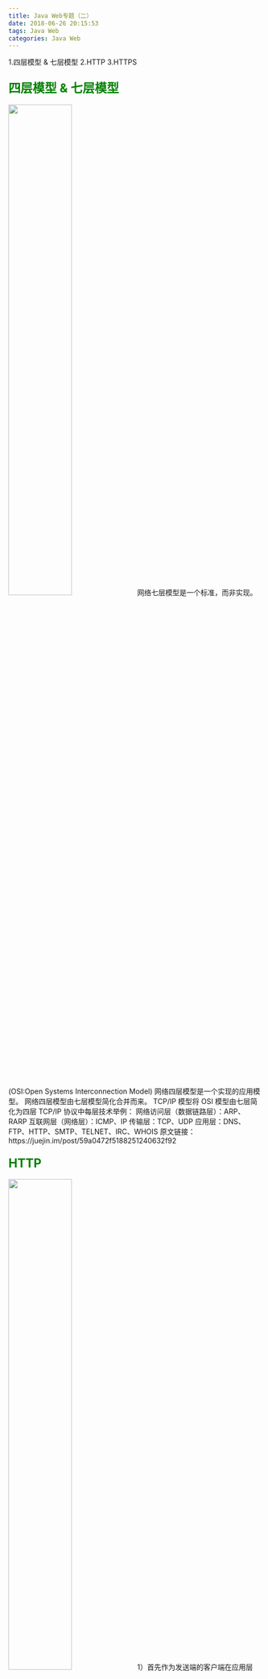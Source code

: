 ```yaml
---
title: Java Web专题（二）
date: 2018-06-26 20:15:53
tags: Java Web
categories: Java Web
---
```

1.四层模型 & 七层模型
2.HTTP
3.HTTPS
<!-- more -->
### <font color=green size=5>四层模型 & 七层模型</font>
<img src='model.png' height="50%" width="50%" />
网络七层模型是一个标准，而非实现。(OSI:Open Systems Interconnection Model)
网络四层模型是一个实现的应用模型。
网络四层模型由七层模型简化合并而来。
TCP/IP 模型将 OSI 模型由七层简化为四层
TCP/IP 协议中每层技术举例：
网络访问层（数据链路层）：ARP、RARP
互联网层（网络层）：ICMP、IP
传输层：TCP、UDP
应用层：DNS、FTP、HTTP、SMTP、TELNET、IRC、WHOIS
原文链接：https://juejin.im/post/59a0472f5188251240632f92

### <font color=green size=5>HTTP</font>
<img src='http.png' height="50%" width="50%" />
1）首先作为发送端的客户端在应用层 (HTTP 协议)发出一个想看某个 Web 页面的 HTTP 请求。
2）接着，为了传输方便，在传输层(TCP 协议)把从应用层处收到的 数据(HTTP 请求报文)进行分割，并在各个报文上打上标记序号及端 口号后转发给网络层。
3）在网络层(IP 协议)，增加作为通信目的地的 MAC 地址后转发给 链路层。这样一来，发往网络的通信请求就准备齐全了。
4）接收端的服务器在链路层接收到数据，按序往上层发送，一直到应用层。当传输到应用层，才能算真正接收到由客户端发送过来的 HTTP 请求。
参考：《图解HTTP》

### <font color=green size=5>HTTPS</font>
HTTPS同时采用两种加密方式，首先通过非对称加密交换稍后要使用的对称加密的密钥；之后再使用对称加密进行正常通信（非对称加密性能较差）
Ps:对称加密和非对称加密（公钥加密，私钥解密。私钥加密，公钥解密）
此时并不能保证客户端获取到的公钥是值得信赖的，此时需要证书的帮忙
一次性工作：
1）服务端运营人员将自己的公钥提交到证书认证机构
2）认证机构判定申请者身份后，使用机构的私钥对服务端的公钥进行加密并颁发证书
正常请求流程：
1）双方先确定使用哪种加密算法以及密钥长度
2）服务端将(证书+服务端公钥)发送到客户端，客户端通过内置在浏览器内的机构公钥对证书进行解密，如果二者相等表示服务端公钥可信任
3）客户端将对称加密密钥通过服务端公钥加密发送到服务端
4）服务端使用私钥进行解密获知对称加密的密钥
